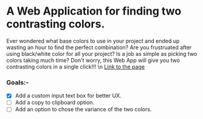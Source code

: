 # A Web Application for finding two contrasting colors.

Ever wondered what base colors to use in your project and ended up wasting an hour to find the perfect combination? Are you frustruated after using black/white color for all your project? Is a job as simple as picking two colors taking much time?
Don't worry, this Web App will give you two contrasting colors in a single click!!! \n
[Link to the page](https://maandodiya.github.io/contrast-app/)

### Goals:-

- [x] Add a custom input text box for better UX.
- [ ] Add a copy to clipboard option.
- [ ] Add an option to chose the variance of the two colors.
